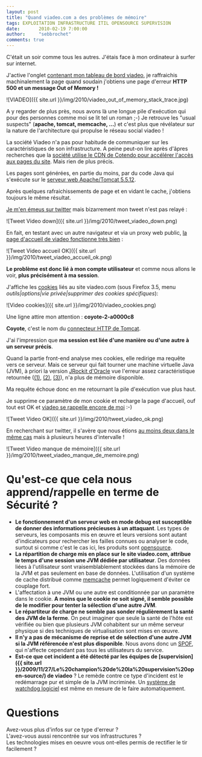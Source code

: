 ```yaml
---
layout: post
title: "Quand viadeo.com a des problèmes de mémoire"
tags: EXPLOITATION INFRASTRUCTURE ITIL OPENSOURCE SUPERVISION
date:       2010-02-19 7:00:00
author:     "sebbrochet"
comments: true
---
```


C'était un soir comme tous les autres. J'étais face à mon ordinateur à surfer sur internet.  

J'active l'onglet [contenant mon tableau de bord viadeo](http://www.viadeo.com/tableaudebord/accueil/), je raffraichis machinalement la page quand soudain j'obtiens une page d'erreur **HTTP 500 et un message Out of Memory !**

![VIADEO]({{ site.url }}/img/2010/viadeo_out_of_memory_stack_trace.jpg)

A y regarder de plus près, nous avons là une longue pile d'exécution qui pour des personnes comme moi se lit tel un roman ;-) Je retrouve les "usual suspects" (**apache, tomcat, memcache, ...**) et c'est plus que révélateur sur la nature de l'architecture qui propulse le réseau social viadeo !  

La société Viadeo n'a pas pour habitude de communiquer sur les caractéristiques de son infrastructure. A peine peut-on lire après d'âpres recherches que la [société utilise le CDN de Cotendo pour accélérer l'accès aux pages du site](http://www.marketwire.com/press-release/Viadeo-Chooses-Cotendo-Provide-CDN-Infrastructure-Global-Business-Social-Network-1028484.htm). Mais rien de plus précis.  

Les pages sont générées, en partie du moins, par du code Java qui s'exécute sur le [serveur web Apache/Tomcat 5.5.12](http://tomcat.apache.org/).

Après quelques rafraichissements de page et en vidant le cache, j'obtiens toujours le même résultat.

[Je m'en émeus sur twitter](http://twitter.com/sebbrochet/statuses/9254458981) mais bizarrement mon tweet n'est pas relayé :

![Tweet Video down]({{ site.url }}/img/2010/tweet_viadeo_down.png)

En fait, en testant avec un autre navigateur et via un proxy web public, [la page d'accueil de viadeo fonctionne très bien](http://twitter.com/sebbrochet/status/9255167375) :  

![Tweet Video accueil OK]({{ site.url }}/img/2010/tweet_viadeo_accueil_ok.png)

**Le problème est donc lié à mon compte utilisateur** et comme nous allons le voir, **plus précisément à ma session**.  

J'affiche les [cookies](http://fr.wikipedia.org/wiki/Cookie_%28informatique%29) liés au site viadeo.com (sous Firefox 3.5, menu *outils|options|vie privée|supprimer des cookies spécifiques*):

![Video cookies]({{ site.url }}/img/2010/viadeo_cookies.png)

Une ligne attire mon attention : **coyote-2-a0000c8**  

**Coyote**, c'est le nom du [connecteur HTTP de Tomcat](http://tomcat.apache.org/tomcat-4.1-doc/config/coyote.html).

J'ai l'impression que **ma session est liée d'une manière ou d'une autre à un serveur précis**.  

Quand la partie front-end analyse mes cookies, elle redirige ma requête vers ce serveur. Mais ce serveur qui fait tourner une machine virtuelle Java (JVM), à priori la version [JRockit d'Oracle](http://www.oracle.com/technology/products/jrockit/index.html) vue l'erreur assez caractéristique retournée ([(1)](http://javamonamour.blogspot.com/2009/09/javalangoutofmemoryerror.html), [(2)](http://mail.openjdk.java.net/pipermail/hotspot-gc-use/2008-May/000146.html), [(3)](http://www.coderanch.com/t/202946/Performance/java/Out-Memory-BEA-JRockit-R%5D)), n'a plus de mémoire disponible.  

Ma requête échoue donc en me retournant la pile d'exécution vue plus haut.  

Je supprime ce paramètre de mon cookie et recharge la page d'accueil, ouf tout est OK et [viadeo se rappelle encore de moi](http://twitter.com/sebbrochet/status/9255775848) :-)

![Tweet Video OK]({{ site.url }}/img/2010/tweet_viadeo_ok.png)

En recherchant sur twitter, il s'avère que nous étions [au moins deux dans le même cas](http://twitter.com/bzhgames/statuses/9263683612) mais à plusieurs heures d'intervalle !

![Tweet Video manque de mémoire]({{ site.url }}/img/2010/tweet_viadeo_manque_de_memoire.png)

# Qu'est-ce que cela nous apprend/rappelle en terme de Sécurité ?

* **Le fonctionnement d'un serveur web en mode debug est susceptible de donner des informations précieuses à un attaquant**. Les types de serveurs, les composants mis en œuvre et leurs versions sont autant d'indicateurs pour rechercher les failles connues ou analyser le code, surtout si comme c'est le cas ici, les produits sont [opensource](http://fr.wikipedia.org/wiki/Open_source).
* **La répartition de charge mis en place sur le site viadeo.com, attribue le temps d'une session une JVM dédiée par utilisateur**. Des données liées à l'utilisateur sont vraisemblablement stockées dans la mémoire de la JVM et pas seulement en base de données. L'utilisation d'un système de cache distribué comme [memcache](http://memcached.org/) permet logiquement d'éviter ce couplage fort.
* L'affectation à une JVM ou une autre est conditionnée par un paramètre dans le cookie. **A moins que le cookie ne soit signé, il semble possible de le modifier pour tenter la sélection d'une autre JVM**.
* **Le répartiteur de charge ne semble pas sonder régulièrement la santé des JVM de la ferme**. On peut imaginer que seule la santé de l'hôte est vérifiée ou bien que plusieurs JVM cohabitent sur un même serveur physique si des techniques de virtualisation sont mises en œuvre.
* **Il n'y a pas  de mécanisme de reprise et de sélection d'une autre JVM si la JVM référencée n'est plus disponible**. Nous avons donc un [SPOF](http://fr.wikipedia.org/wiki/Point_individuel_de_d%C3%A9faillance), qui n'affecte cependant pas tous les utilisateurs du service.
* **Est-ce que cet incident a été détecté par les équipes de [supervision]({{ site.url }}/2009/11/27/Le%20champion%20de%20la%20supervision%20open-source/) de viadeo** ? Le remède contre ce type d'incident est le redémarrage pur et simple de la JVM incriminée. Un [système de watchdog logiciel](http://fr.wikipedia.org/wiki/Chien_de_garde_%28informatique%29) est même en mesure de le faire automatiquement.

# Questions

Avez-vous plus d'infos sur ce type d'erreur ?  
L'avez-vous aussi rencontrée sur vos infrastructures ?  
Les technologies mises en oeuvre vous ont-elles permis de rectifier le tir facilement ?  

